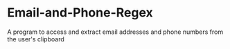 # Email-and-Phone-Regex
A program to access and extract email addresses and phone numbers from the user's clipboard
